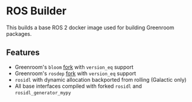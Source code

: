 # ROS Builder

This builds a base ROS 2 docker image used for building Greenroom packages.

## Features 
* Greenroom's `bloom` [fork](https://github.com/Greenroom-Robotics/bloom/tree/david_revay/sc-4323/version-pinning-in-package-xml) with `version_eq` support
* Greenroom's `rosdep` [fork](https://github.com/Greenroom-Robotics/rosdep/tree/david_revay/sc-4323/version-pinning-in-package-xml) with `version_eq` support
* `rosidl` with dynamic allocation backported from rolling (Galactic only)
* All base interfaces compiled with forked `rosidl` and `rosidl_generator_mypy`

